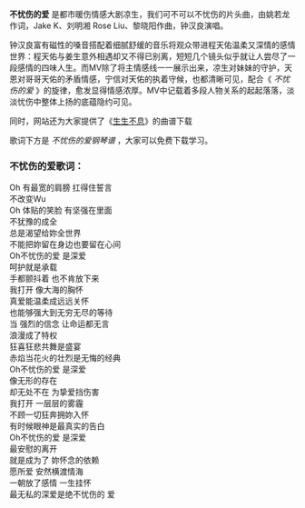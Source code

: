 

**不忧伤的爱** 是都市暖伤情感大剧凉生，我们可不可以不忧伤的片头曲，由姚若龙作词，Jake K、刘明湘 Rose Liu、黎晓阳作曲，钟汉良演唱。

钟汉良富有磁性的嗓音搭配着细腻舒缓的音乐将观众带进程天佑温柔又深情的感情世界：程天佑与姜生意外相遇却又不得已别离，短短几个镜头似乎就让人尝尽了一段感情的四味人生。而MV除了将主情感线一一展示出来，凉生对妹妹的守护，天恩对哥哥天佑的矛盾情感，宁信对天佑的执着守候，也都清晰可见，配合《
_不忧伤的爱_ 》的旋律，愈发显得情感浓厚。MV中记载着多段人物关系的起起落落，淡淡忧伤中整体上扬的底蕴隐约可见。

同时，网站还为大家提供了《[生生不息](Music-9636-生生不息-凉生我们可不可以不忧伤片尾曲.html "生生不息")》的曲谱下载

歌词下方是 _不忧伤的爱钢琴谱_ ，大家可以免费下载学习。

### 不忧伤的爱歌词：

Oh 有最宽的肩膀 扛得住誓言  
不改变Wu  
Oh 体贴的笑脸 有坚强在里面  
不犹豫的成全  
总是渴望给妳全世界  
不能把妳留在身边也要留在心间  
Oh不忧伤的爱 是深爱  
呵护就是承载  
手都颤抖着 也不肯放下来  
我打开 像大海的胸怀  
真爱能温柔成远远关怀  
也能够强大到无穷无尽的等待  
当 强烈的信念 让命运都无言  
浪漫成了特权  
狂喜狂悲共舞是盛宴  
赤焰当花火的壮烈是无悔的经典  
Oh不忧伤的爱 是深爱  
像无形的存在  
却无处不在 为挚爱挡伤害  
我打开 一层层的雾霾  
不顾一切狂奔拥妳入怀  
有时候眼神是最真实的告白  
Oh不忧伤的爱 是深爱  
最安慰的离开  
就是成为了 妳怀念的依赖  
愿所爱 安然横渡情海  
一朝放了感情 一生挂怀  
最无私的深爱是绝不忧伤的 爱

